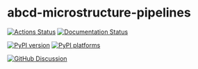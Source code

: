# abcd-microstructure-pipelines

[![Actions Status][actions-badge]][actions-link]
[![Documentation Status][rtd-badge]][rtd-link]

[![PyPI version][pypi-version]][pypi-link]
[![PyPI platforms][pypi-platforms]][pypi-link]

[![GitHub Discussion][github-discussions-badge]][github-discussions-link]

<!-- SPHINX-START -->

<!-- prettier-ignore-start -->
[actions-badge]:            https://github.com/brain-microstructure-exploration-tools/abcd-microstructure-pipelines/workflows/CI/badge.svg
[actions-link]:             https://github.com/brain-microstructure-exploration-tools/abcd-microstructure-pipelines/actions
[github-discussions-badge]: https://img.shields.io/static/v1?label=Discussions&message=Ask&color=blue&logo=github
[github-discussions-link]:  https://github.com/brain-microstructure-exploration-tools/abcd-microstructure-pipelines/discussions
[pypi-link]:                https://pypi.org/project/abcd-microstructure-pipelines/
[pypi-platforms]:           https://img.shields.io/pypi/pyversions/abcd-microstructure-pipelines
[pypi-version]:             https://img.shields.io/pypi/v/abcd-microstructure-pipelines
[rtd-badge]:                https://readthedocs.org/projects/abcd-microstructure-pipelines/badge/?version=latest
[rtd-link]:                 https://abcd-microstructure-pipelines.readthedocs.io/en/latest/?badge=latest

<!-- prettier-ignore-end -->
